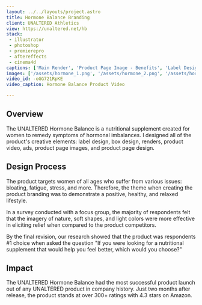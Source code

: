 ```yaml
---
layout: ../../layouts/project.astro
title: Hormone Balance Branding
client: UNALTERED Athletics
view: https://unaltered.net/hb
stack:
 - illustrator
 - photoshop
 - premierepro
 - aftereffects
 - cinema4d
captions: ['Main Render', 'Product Page Image - Benefits', 'Label Design', 'Box Design' ]
images: ['/assets/hormone_1.png', '/assets/hormone_2.png', '/assets/hormone_3.png', '/assets/hormone_4.png']
video_id: -oGG721RpKE
video_caption: Hormone Balance Product Video

---
```


## Overview
The UNALTERED Hormone Balance is a nutritional supplement created for women to remedy symptoms of hormonal imbalances. I designed all of the product's creative elements: label design, box design, renders, product video, ads, product page images, and product page design.

## Design Process
The product targets women of all ages who suffer from various issues: bloating, fatigue, stress, and more. Therefore, the theme when creating the product branding was to demonstrate a positive, healthy, and relaxed lifestyle.

In a survey conducted with a focus group, the majority of respondents felt that the imagery of nature, soft shapes, and light colors were more effective in eliciting relief when compared to the product competitors.

By the final revision, our research showed that the product was respondents #1 choice when asked the question "If you were looking for a nutritional supplement that would help you feel better, which would you choose?"

## Impact
The UNALTERED Hormone Balance had the most successful product launch out of any UNALTERED product in company history. Just two months after release, the product stands at over 300+ ratings with 4.3 stars on Amazon.